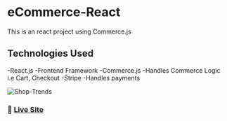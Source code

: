 
# eCommerce-React

This is an react project using Commerce.js
## Technologies Used
-React.js
  -Frontend Framework
-Commerce.js
  -Handles Commerce Logic i.e Cart, Checkout
-Stripe
  -Handles payments

![Shop-Trends](https://user-images.githubusercontent.com/67471383/126264619-8c916c12-3aec-4e2b-8101-64c96dbe5575.png)

### 🚀 [Live Site](https://ecommerce-react-app1.netlify.app/)
